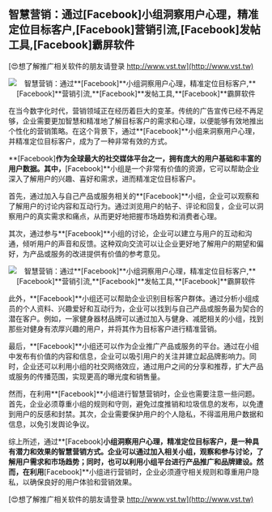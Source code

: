 ## **智慧营销：通过**[Facebook]**小组洞察用户心理，精准定位目标客户,**[Facebook]**营销引流,**[Facebook]**发帖工具,**[Facebook]**霸屏软件**

[😍想了解推广相关软件的朋友请登录 http://www.vst.tw](http://www.vst.tw)

 <center><img src="https://vst.tw/MP4/tuiguang/png/5.png" alt="智慧营销：通过**[Facebook]**小组洞察用户心理，精准定位目标客户,**[Facebook]**营销引流,**[Facebook]**发帖工具,**[Facebook]**霸屏软件"></center>

在当今数字化时代，营销领域正在经历着巨大的变革。传统的广告宣传已经不再足够，企业需要更加智慧和精准地了解目标客户的需求和心理，以便能够有效地推出个性化的营销策略。在这个背景下，通过**[Facebook]**小组来洞察用户心理，并精准定位目标客户，成为了一种非常有效的方式。

**[Facebook]**作为全球最大的社交媒体平台之一，拥有庞大的用户基础和丰富的用户数据。其中，**[Facebook]**小组是一个非常有价值的资源，它可以帮助企业深入了解用户的兴趣、喜好和需求，进而精准定位目标客户。

首先，通过加入与自己产品或服务相关的**[Facebook]**小组，企业可以观察和了解用户的讨论内容和互动行为。通过浏览用户的帖子、评论和回复，企业可以洞察用户的真实需求和痛点，从而更好地把握市场趋势和消费者心理。

其次，通过参与**[Facebook]**小组的讨论，企业可以建立与用户的互动和沟通，倾听用户的声音和反馈。这种双向交流可以让企业更好地了解用户的期望和偏好，为产品或服务的改进提供有价值的参考意见。

 <center><img src="https://vst.tw/MP4/tuiguang/png/3.png" alt="智慧营销：通过**[Facebook]**小组洞察用户心理，精准定位目标客户,**[Facebook]**营销引流,**[Facebook]**发帖工具,**[Facebook]**霸屏软件"></center>

此外，**[Facebook]**小组还可以帮助企业识别目标客户群体。通过分析小组成员的个人资料、兴趣爱好和互动行为，企业可以找到与自己产品或服务最为契合的潜在客户。例如，一家健身器材品牌可以通过加入与健身、减肥相关的小组，找到那些对健身有浓厚兴趣的用户，并将其作为目标客户进行精准营销。

最后，**[Facebook]**小组还可以作为企业推广产品或服务的平台。通过在小组中发布有价值的内容和信息，企业可以吸引用户的关注并建立起品牌影响力。同时，企业还可以利用小组的社交网络效应，通过用户之间的分享和推荐，扩大产品或服务的传播范围，实现更高的曝光度和销售量。

然而，在利用**[Facebook]**小组进行智慧营销时，企业也需要注意一些问题。首先，企业必须尊重小组的规则和守则，避免过度推销和垃圾信息的发布，以免遭到用户的反感和封禁。其次，企业需要保护用户的个人隐私，不得滥用用户数据和信息，以免引发舆论争议。

综上所述，通过**[Facebook]**小组洞察用户心理，精准定位目标客户，是一种具有潜力和效果的智慧营销方式。企业可以通过加入相关小组，观察和参与讨论，了解用户需求和市场趋势；同时，也可以利用小组平台进行产品推广和品牌建设。然而，在利用**[Facebook]**小组进行营销时，企业必须遵守相关规则和尊重用户隐私，以确保良好的用户体验和营销效果。

[😍想了解推广相关软件的朋友请登录 http://www.vst.tw](http://www.vst.tw)



